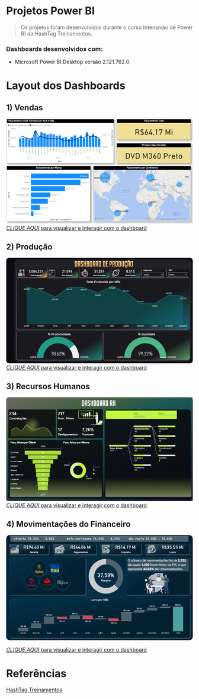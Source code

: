 # Projetos Power BI

> Os projetos foram desenvolvidos durante o curso Intensivão de Power BI da HashTag Treinamentos.

### Dashboards desenvolvidos com:
- Microsoft Power BI Desktop versão 2.121.762.0.

# Layout dos Dashboards
## 1) Vendas
![Dashboard 1](img\dashboards\dashboard1.png
)
[*CLIQUE AQUI* para visualizar e interagir com o dashboard](https://app.powerbi.com/groups/me/reports/7e5be964-259a-44cb-9709-5fcdcb2371de/ReportSection?experience=power-bi)

## 2) Produção
![Dashboard 2](img\dashboards\dashboard2.png
)
[*CLIQUE AQUI* para visualizar e interagir com o dashboard](https://app.powerbi.com/groups/me/reports/b4382435-ff8b-4024-a430-2fa504c267cd/ReportSection?experience=power-bi)

## 3) Recursos Humanos
![Dashboard 3](img\dashboards\dashboard3.png
)
[*CLIQUE AQUI* para visualizar e interagir com o dashboard](https://app.powerbi.com/groups/me/reports/747566e2-f64e-42d5-acdb-f2e812e4c05b/ReportSection?experience=power-bi)

## 4) Movimentações do Financeiro
![Dashboard 4](img\dashboards\dashboard4.png
)

[*CLIQUE AQUI* para visualizar e interagir com o dashboard](https://app.powerbi.com/groups/me/reports/358c0b92-8e3b-46e3-b3b8-18680e81ba7c/ReportSection?experience=power-bi)

# Referências
[HashTag Treinamentos](https://www.hashtagtreinamentos.com/)